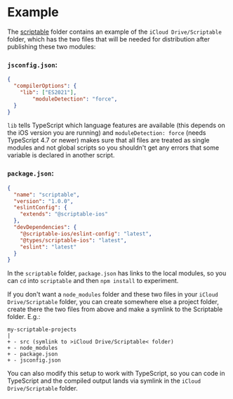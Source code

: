 # Example

The [scriptable](./scriptable) folder contains an example of the `iCloud Drive/Scriptable` folder, which has the two files that will be needed for distribution after publishing these two modules:

### `jsconfig.json`:
```json
{
  "compilerOptions": {
    "lib": ["ES2021"],
		"moduleDetection": "force",
  }
}
```
`lib` tells TypeScript which language features are available (this depends on the iOS version you are running) and `moduleDetection: force` (needs TypeScript 4.7 or newer) makes sure that all files are treated as single modules and not global scripts so you shouldn't get any errors that some variable is declared in another script.

### `package.json`:
```json
{
  "name": "scriptable",
  "version": "1.0.0",
  "eslintConfig": {
    "extends": "@scriptable-ios"
  },
  "devDependencies": {
    "@scriptable-ios/eslint-config": "latest",
    "@types/scriptable-ios": "latest",
    "eslint": "latest"
  }
}
```

In the `scriptable` folder, `package.json` has links to the local modules, so you can `cd` into `scriptable` and then `npm install` to experiment.

If you don't want a `node_modules` folder and these two files in your `iCloud Drive/Scriptable` folder, you can create somewhere else a project folder, create there the two files from above and make a symlink to the Scriptable folder. E.g.:

```
my-scriptable-projects
|
+ - src (symlink to >iCloud Drive/Scriptable< folder)
+ - node_modules
+ - package.json
+ - jsconfig.json
```

You can also modify this setup to work with TypeScript, so you can code in TypeScript and the compiled output lands via symlink in the `iCloud Drive/Scriptable` folder.
